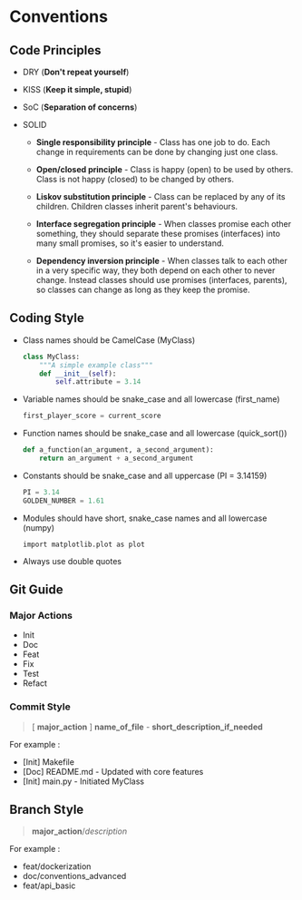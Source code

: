 # Conventions

## Code Principles
- DRY (**Don't repeat yourself**)

- KISS (**Keep it simple, stupid**)

- SoC (**Separation of concerns**)

- SOLID
    - **Single responsibility principle** - Class has one job to do. Each change in requirements can be done by changing just one class.

    - **Open/closed principle** - Class is happy (open) to be used by others. Class is not happy (closed) to be changed by others.
    
    - **Liskov substitution principle** - Class can be replaced by any of its children. Children classes inherit parent's behaviours.
    
    - **Interface segregation principle** - When classes promise each other something, they should separate these promises (interfaces) into many small promises, so it's easier to understand.
    
    - **Dependency inversion principle** - When classes talk to each other in a very specific way, they both depend on each other to never change. Instead classes should use promises (interfaces, parents), so classes can change as long as they keep the promise.

## Coding Style
- Class names should be CamelCase (MyClass)
    ```python
    class MyClass:
        """A simple example class"""
        def __init__(self):
            self.attribute = 3.14
    ```

- Variable names should be snake_case and all lowercase (first_name)
    ```python
    first_player_score = current_score
    ```

- Function names should be snake_case and all lowercase (quick_sort())
    ```python
    def a_function(an_argument, a_second_argument):
        return an_argument + a_second_argument
    ```

- Constants should be snake_case and all uppercase (PI = 3.14159)
    ```python
    PI = 3.14
    GOLDEN_NUMBER = 1.61
    ```

- Modules should have short, snake_case names and all lowercase (numpy)
    ```
    import matplotlib.plot as plot
    ```

- Always use double quotes

## Git Guide

### Major Actions
- Init
- Doc
- Feat
- Fix
- Test
- Refact

### Commit Style

> [ **major_action** ] **name_of_file** - **short_description_if_needed**

For example :
- [Init] Makefile
- [Doc] README.md - Updated with core features
- [Init] main.py - Initiated MyClass

## Branch Style

> **major_action**/*description*

For example :
- feat/dockerization
- doc/conventions_advanced
- feat/api_basic

